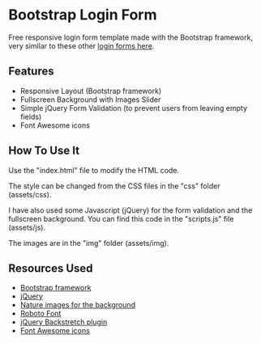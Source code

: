 # Bootstrap Login Form
Free responsive login form template made with the Bootstrap framework, very similar to these other <a href="http://azmind.com/2015/04/19/bootstrap-login-forms/">login forms here</a>.

<h2>Features</h2>

<ul>
<li>Responsive Layout (Bootstrap framework)</li>
<li>Fullscreen Background with Images Slider</li>
<li>Simple jQuery Form Validation (to prevent users from leaving empty fields)</li>
<li>Font Awesome icons</li>
</ul>



<h2>How To Use It</h2>

Use the "index.html" file to modify the HTML code.

The style can be changed from the CSS files in the "css" folder (assets/css).

I have also used some Javascript (jQuery) for the form validation and the fullscreen background. You can find this code in the "scripts.js" file (assets/js).

The images are in the "img" folder (assets/img).

<h2>Resources Used</h2>

<ul>
<li><a href="http://getbootstrap.com/" target="_blank">Bootstrap framework</a></li>
<li><a href="https://jquery.com/" target="_blank">jQuery</a></li>
<li><a href="http://norwaygeographical.com/outdoor-photos/" target="_blank">Nature images for the background</a></li>
<li><a href="https://www.google.com/fonts/specimen/Roboto" target="_blank">Roboto Font</a></li>
<li><a href="http://srobbin.com/jquery-plugins/backstretch/" target="_blank">jQuery Backstretch plugin</a></li>
<li><a href="http://fortawesome.github.io/Font-Awesome/" target="_blank">Font Awesome icons</a></li>
</ul>

